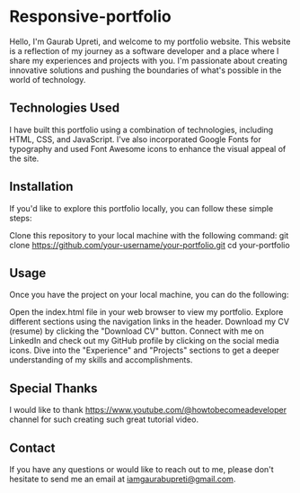 # Responsive-portfolio
Hello, I'm Gaurab Upreti, and welcome to my portfolio website. This website is a reflection of my journey as a
software developer and a place where I share my experiences and projects with you. I'm passionate about
creating innovative solutions and pushing the boundaries of what's possible in the world of technology.

## Technologies Used
I have built this portfolio using a combination of technologies, including HTML, CSS, and JavaScript. I've also incorporated Google Fonts for typography and used Font Awesome icons to enhance the visual appeal of the site.

## Installation
If you'd like to explore this portfolio locally, you can follow these simple steps:

Clone this repository to your local machine with the following command:
git clone https://github.com/your-username/your-portfolio.git
cd your-portfolio

## Usage
Once you have the project on your local machine, you can do the following:

Open the index.html file in your web browser to view my portfolio.
Explore different sections using the navigation links in the header.
Download my CV (resume) by clicking the "Download CV" button.
Connect with me on LinkedIn and check out my GitHub profile by clicking on the social media icons.
Dive into the "Experience" and "Projects" sections to get a deeper understanding of my skills and accomplishments.

## Special Thanks
I would like to thank https://www.youtube.com/@howtobecomeadeveloper channel for such creating such great tutorial video.

## Contact
If you have any questions or would like to reach out to me, please don't hesitate to send me an email at iamgaurabupreti@gmail.com.



